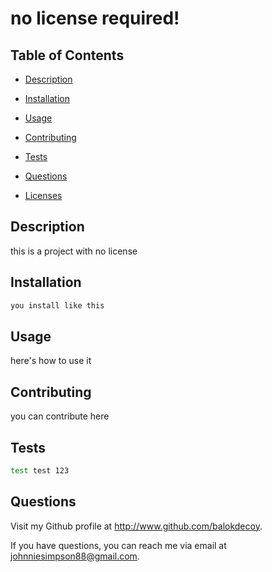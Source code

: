 # no license required!

  

  ## Table of Contents

  - [Description](#description)

  - [Installation](#installation)

  - [Usage](#usage)

  - [Contributing](#contributing)

  - [Tests](#tests)

  - [Questions](#questions)

  - [Licenses](#licenses)

  ## Description

  this is a project with no license

  ## Installation

  ```bash
  you install like this
  ```
  ## Usage

  here's how to use it

  ## Contributing

  you can contribute here

  ## Tests

  ```bash
  test test 123

  ```
  ## Questions

  Visit my Github profile at http://www.github.com/balokdecoy.

  If you have questions, you can reach me via email at johnniesimpson88@gmail.com.

  

